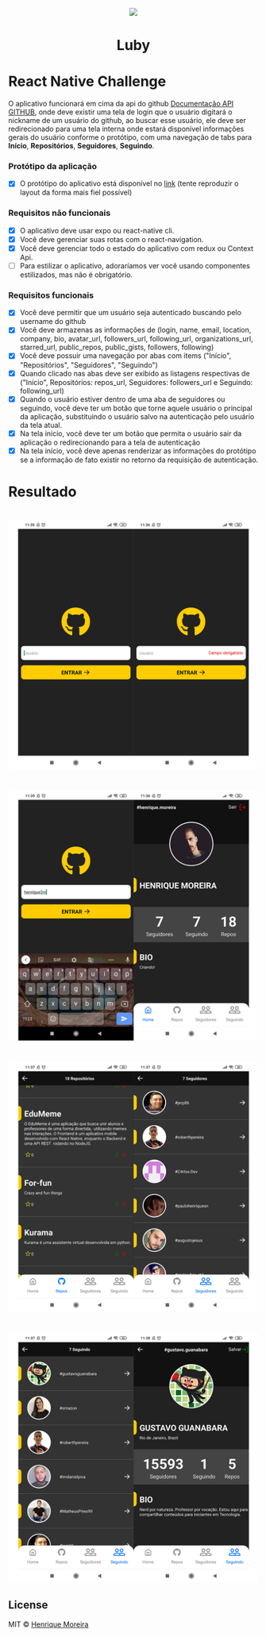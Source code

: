 <p align="center">
    <img src="https://avatars2.githubusercontent.com/u/63678630?v=4" width="100" />
    </br>
    <h1 align="center">Luby</h1> 
</p>

# React Native Challenge

O aplicativo funcionará em cima da api do github [Documentação API GITHUB](https://developer.github.com/v3/ "Api Github"), onde deve existir uma tela de login que o usuário digitará o nickname de um usuário do github, ao buscar esse usuário, ele deve ser redirecionado para uma tela interna onde estará disponível informações gerais do usuário conforme o protótipo, com uma navegação de tabs para **Início**, **Repositórios**, **Seguidores**, **Seguindo**.

### Protótipo da aplicação

- [x] O protótipo do aplicativo está disponível no [link](https://xd.adobe.com/view/1798f30c-7746-444c-bffa-91b29835eef5-42cb/ "Protótipo") (tente reproduzir o layout da forma mais fiel possível)

### Requisitos não funcionais

- [x] O aplicativo deve usar expo ou react-native cli.
- [x] Você deve gerenciar suas rotas com o react-navigation.
- [x] Você deve gerenciar todo o estado do aplicativo com redux ou Context Api.
- [ ] Para estilizar o aplicativo, adoraríamos ver você usando componentes estilizados, mas não é obrigatório.

### Requisitos funcionais

- [x] Você deve permitir que um usuário seja autenticado buscando pelo username do github
- [x] Você deve armazenas as informações de (login, name, email, location, company, bio, avatar_url, followers_url, following_url, organizations_url, starred_url, public_repos, public_gists, followers, following)
- [x] Você deve possuir uma navegação por abas com items ("Início", "Repositórios", "Seguidores", "Seguindo")
- [x] Quando clicado nas abas deve ser exibido as listagens respectivas de ("Início", Repositórios: repos_url, Seguidores: followers_url e Seguindo: following_url)
- [x] Quando o usuário estiver dentro de uma aba de seguidores ou seguindo, você deve ter um botão que torne aquele usuário o principal da aplicação, substituindo o usuário salvo na autenticação pelo usuário da tela atual.
- [x] Na tela início, você deve ter um botão que permita o usuário sair da aplicação o redirecionando para a tela de autenticação
- [x] Na tela início, você deve apenas renderizar as informações do protótipo se a informação de fato existir no retorno da requisição de autenticação.

#

# Resultado

#

![Tela - 1](https://raw.githubusercontent.com/henrique2m/LabLuby-Challenges/main/documentation/screens/screen_luby_1.png)

#

![Tela - 2](https://raw.githubusercontent.com/henrique2m/LabLuby-Challenges/main/documentation/screens/screen_luby_2.png)

#

![Tela - 3](https://raw.githubusercontent.com/henrique2m/LabLuby-Challenges/main/documentation/screens/screen_luby_3.png)

#

![Tela - 4](https://raw.githubusercontent.com/henrique2m/LabLuby-Challenges/main/documentation/screens/screen_luby_4.png)

## License

MIT © [Henrique Moreira](https://github.com/henrique2m)
